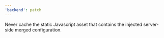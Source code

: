 ```yaml
---
'backend': patch
---
```


Never cache the static Javascript asset that contains the injected server-side merged configuration.
